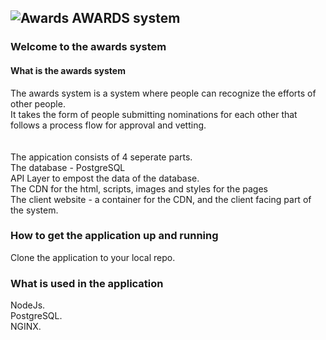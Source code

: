 
##  ![Awards](https://github.com/roachmanza/Awards/blob/master/Client_Website_CDN/content/img/redtrophy36x36.png "Awards") AWARDS system

### Welcome to the awards system

#### What is the awards system
The awards system is a system where people can recognize the efforts of other people.<br/>
It takes the form of people submitting nominations for each other that follows a process flow for approval and vetting.<br/>
<br/>
<br/>
The appication consists of 4 seperate parts.<br/>
The database - PostgreSQL<br/>
API Layer to empost the data of the database.<br/>
The CDN for the html, scripts, images and styles for the pages<br/>
The client website - a container for the CDN, and the client facing part of the system.<br/>

### How to get the application up and running
Clone the application to your local repo.<br/>


### What is used in the application
NodeJs.<br/>
PostgreSQL.<br/>
NGINX.<br/>












